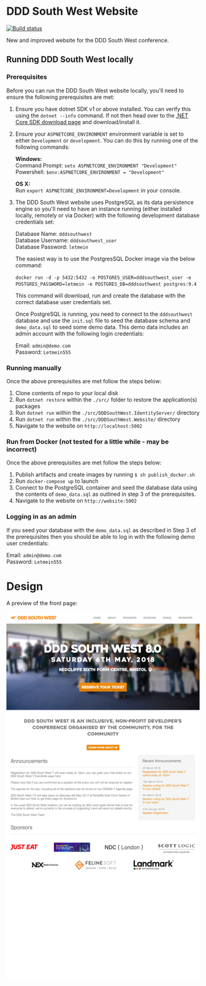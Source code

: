 # DDD South West Website

[![Build status](https://ci.appveyor.com/api/projects/status/bq2h8brn3j1omihq?svg=true)](https://ci.appveyor.com/project/DDDSW/dddsouthwest-web)

New and improved website for the DDD South West conference.

## Running DDD South West locally

### Prerequisites

Before you can run the DDD South West website locally, you'll need to ensure the following prerequisites are met:

1. Ensure you have dotnet SDK v1 or above installed. You can verify this using the `dotnet --info` command. If not then head over to the [.NET Core SDK download page](https://www.microsoft.com/net/download/windows) and download/install it.

2. Ensure your `ASPNETCORE_ENVIRONMENT` environment variable is set to either `Development` or `development`. You can do this by running one of the following commands:

   **Windows:**  
   Command Prompt: `setx ASPNETCORE_ENVIRONMENT "Development"`  
   Powershell: `$env:ASPNETCORE_ENVIRONMENT = "Development"`

   **OS X:**  
   Run `export ASPNETCORE_ENVIRONMENT=Development` in your console.

3. The DDD South West website uses PostgreSQL as its data persistence engine so you'll need to have an instance running (either installed locally, remotely or via Docker) with the following development database credentials set:

   Database Name: `dddsouthwest`  
   Database Username: `dddsouthwest_user`  
   Database Password: `letmein`  

   The easiest way is to use the PostgresSQL Docker image via the below command:

   `docker run -d -p 5432:5432 -e POSTGRES_USER=dddsouthwest_user -e POSTGRES_PASSWORD=letmein -e POSTGRES_DB=dddsouthwest postgres:9.4`

   This command will download, run and create the database with the correct database user credentials set.

   Once PostgreSQL is running, you need to connect to the `dddsouthwest` database and use the `init.sql` file to seed the database schema and `demo_data.sql` to seed some demo data. This demo data includes an admin account with the following login credentials:

   Email: `admin@demo.com`  
   Password: `Letmein555`

### Running manually

Once the above prerequisites are met follow the steps below:

1. Clone contents of repo to your local disk
2. Run `dotnet restore` within the `./src/` folder to restore the application(s) packages
3. Run `dotnet run` within the `./src/DDDSouthWest.IdentityServer/` directory
4. Run `dotnet run` within the `./src/DDDSouthWest.Website/` directory
5. Navigate to the website on `http://localhost:5002`

### Run from Docker (not tested for a little while - may be incorrect)

Once the above prerequisites are met follow the steps below:

1. Publish artifacts and create images by running `$ sh publish_docker.sh`
2. Run `docker-compose up` to launch
3. Connect to the PostgreSQL container and seed the database data using the contents of `demo_data.sql` as outlined in step 3 of the prerequisites.
4. Navigate to the website on `http://website:5002`

### Logging in as an admin

If you seed your database with the `demo_data.sql` as described in Step 3 of the prerequisites then you should be able to log in with the following demo user credentials:

Email: `admin@demo.com`  
Password: `Letmein555`

# Design

A preview of the front page:

![preview](./preview.jpg)
